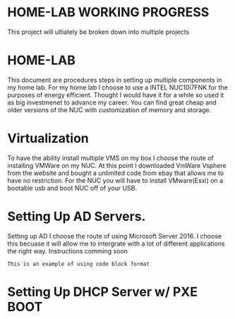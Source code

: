 # HOME-LAB WORKING PROGRESS
This project will ultiately be broken down into multiple projects 

# HOME-LAB

This document are procedures steps in setting up multiple components in my home lab.
For my home lab I choose to use a INTEL NUC10i7FNK for the purposes of energy efficient. 
Thought I would have it for a while so used it as big investmenet to advance my career. 
You can find great cheap and older versions of the NUC with customization of memory and storage. 


# Virtualization

To have the ability install multiple VMS on my box I choose the route of installing VMWare on my NUC. 
At this point I downloaded VmWare Vsphere from the website and bought a unlimited code from ebay that allows me to have no restriction. 
For the NUC you will have to install VMware(Esxi) on a bootable usb and boot NUC off of your USB. 


# Setting Up AD Servers. 

Setting up AD I choose the route of using Microsoft Server 2016. I choose this becuase it will allow me to intergrate with a lot of different applications the right way. Instructions comming soon 

```
This is an example of using code block format 

```

# Setting Up DHCP Server w/ PXE BOOT
